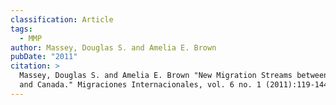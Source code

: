 ```yaml
---
classification: Article
tags:
  - MMP
author: Massey, Douglas S. and Amelia E. Brown
pubDate: "2011"
citation: >
  Massey, Douglas S. and Amelia E. Brown "New Migration Streams between Mexico
  and Canada." Migraciones Internacionales, vol. 6 no. 1 (2011):119-144.
---
```

